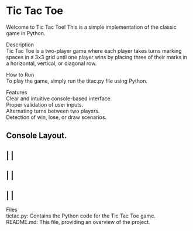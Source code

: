# Tic Tac Toe
Welcome to Tic Tac Toe! This is a simple implementation of the classic game in Python.  

Description  
Tic Tac Toe is a two-player game where each player takes turns marking spaces in a 3x3 grid until one player wins by placing three of their marks in a horizontal, vertical, or diagonal row.

How to Run  
To play the game, simply run the titac.py file using Python.  

Features  
Clear and intuitive console-based interface.  
Proper validation of user inputs.  
Alternating turns between two players.  
Detection of win, lose, or draw scenarios.  

Console Layout.
----------
  |   |  
----------
  |   |  
----------
  |   |  
----------  

Files  
tictac.py: Contains the Python code for the Tic Tac Toe game.  
README.md: This file, providing an overview of the project.



